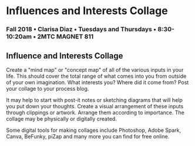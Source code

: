 # Influences and Interests Collage

### Fall 2018 • Clarisa Diaz • Tuesdays and Thursdays • 8:30-10:20am • 2MTC MAGNET 811

## Influence and Interests Collage

Create a "mind map" or "concept map" of all of the various inputs in your life.  This should cover the total range of what comes into you from outside of your own imagination. What interests you? Where did it come from? Post your collage to your process blog. 

It may help to start with post-it notes or sketching diagrams that will help you put down your thoughts. Create a visual arrangement of these inputs through clippings or artwork. Arrange them according to importance. The collage may be physically or digitally created.


Some digital tools for making collages include Photoshop, Adobe Spark, Canva, BeFunky, piZap and many more you can find for free online.